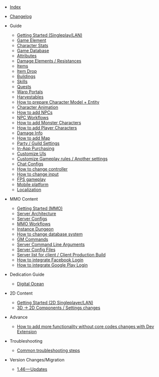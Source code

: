 
- [Index](/)

- [Changelog](pages/000-changelog)

- Guide

  - [Getting Started (Singleplay/LAN)](pages/101-getting-started-singleplayer-lan)
  - [Game Element](pages/102-game-element)
  - [Character Stats](pages/002-character-stats)
  - [Game Database](pages/003-game-database)
  - [Attributes](pages/004-attributes-and-how-to-create-it)
  - [Damage Elements / Resistances](pages/005-damage-elements-resistances-and-how-to-create-it)
  - [Items](pages/006-items-equipment-armor-weapon-potion-ammo)
  - [Item Drop](pages/007-item-drops-item-drop-entity)
  - [Buildings](pages/008-building-building-item-building-entity-building-material-building-area)
  - [Skills](pages/009-skills)
  - [Quests](pages/010-quests)
  - [Warp Portals](pages/011-warp-portals)
  - [Harvestables](pages/012-harvestable-harvestable-data-harvestable-entity-harvestable-spawn-area)
  - [How to prepare Character Model + Entity](pages/013-character-model-entity-player-character-entity-monster-character-entity-npc-entity)
  - [Character Animation](pages/014-character-animation)
  - [How to add NPCs](pages/015-npcs-npc-dialog-npc-entity-npc-database)
  - [NPC Workflows](pages/049-npc-workflows)
  - [How to add Monster Characters](pages/016-monsters-monster-character-monster-spawn-area)
  - [How to add Player Characters](pages/017-player-characters)
  - [Damage Info](pages/018-damage-info-melee-damage-missile-damage-missile-damage-entit)
  - [How to add Map](pages/019-map-info)
  - [Party / Guild Settings](pages/020-party-guild-settings-socialsystemsetting)
  - [In-App Purchasing](pages/021-in-app-purchasing)
  - [Customize UIs](pages/022-customize-uis)
  - [Customize Gameplay rules / Another settings](pages/023-customize-uis-gameplay-rules-another-settings)
  - [Chat Configs](pages/024-chat-configs)
  - [How to change controller](pages/046-how-to-change-controller)
  - [How to change input](pages/047-how-to-change-input)
  - [FPS gameplay](pages/051-fps-gameplay)
  - [Mobile platform](pages/052-mobile-platform)
  - [Localization](pages/053-localization)

- MMO Content

  - [Getting Started (MMO)](pages/025-getting-started-mmo)
  - [Server Architecture](pages/026-server-architecture)
  - [Server Configs](pages/027-server-configs)
  - [MMO Workflows](pages/048-mmo-workflows)
  - [Instance Dungeon](pages/050-instance-dungeon)
  - [How to change database system](pages/028-how-to-change-database-system)
  - [GM Commands](pages/029-gm-commands)
  - [Server Command Line Arguments](pages/030-server-command-line-argument)
  - [Server Config Files](pages/031-server-config-files)
  - [Server list for client / Client Production Build](pages/032-server-list-for-client)
  - [How to integrate Facebook Login](pages/033-how-to-integrate-facebook-login)
  - [How to integrate Google Play Login](pages/034-how-to-integrate-google-play-login)

- Dedication Guide

  - [Digital Ocean](dedicates/digitalocean)

- 2D Content

  - [Getting Started (2D Singleplayer/LAN)](pages/035-getting-started-2d-singleplayer-lan)
  - [3D → 2D Components / Settings changes](pages/036-2d-3d-comparison)

- Advance

  - [How to add more functionality without core codes changes with Dev Extension](pages/037-dev-extension)

- Troubleshooting

  - [Common troubleshooting steps](pages/054-troubleshooting-steps)

- Version Changes/Migration

  - [1.46 — Updates](pages/055-1-46-updates)
  
